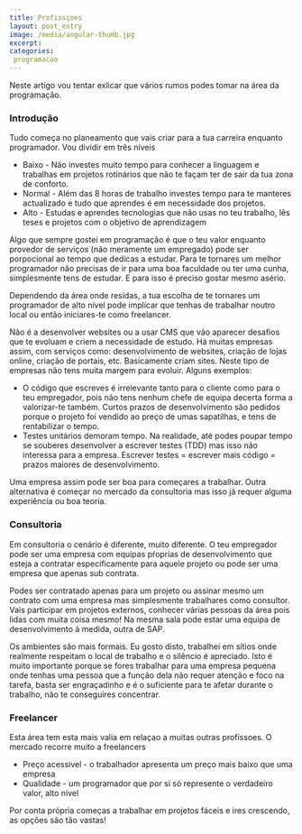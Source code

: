 ```yaml
---
title: Profissçoes
layout: post_entry
image: /media/angular-thumb.jpg
excerpt: 
categories:
 programacao
---
```


Neste artigo vou tentar exlicar que vários rumos podes tomar na área da programação.

### Introdução

Tudo começa no planeamento que vais criar para a tua carreira enquanto programador. Vou dividir em três níveis

 * Baixo - Não investes muito tempo para conhecer a linguagem e trabalhas em projetos rotinários que não te façam ter de sair da tua zona de conforto. 
 * Normal - Além das 8 horas de trabalho investes tempo para te manteres actualizado e tudo que aprendes é em necessidade dos projetos.
 * Alto - Estudas e aprendes tecnologias que não usas no teu trabalho, lês teses e projetos com o objetivo de aprendizagem

Algo que sempre gostei em programação é que o teu valor enquanto provedor de serviços (não meramente um empregado) pode ser porpocional ao tempo que dedicas a estudar. Para te tornares um melhor programador não precisas de ir para uma boa faculdade ou ter uma cunha, simplesmente tens de estudar. E para isso é preciso gostar mesmo asério.

Dependendo da área onde residas, a tua escolha de te tornares um programador de alto nível pode implicar que tenhas de trabalhar noutro local ou então iniciares-te como freelancer.

Não é a desenvolver websites ou a usar CMS que vão aparecer desafios que te evoluam e criem a necessidade de estudo. Há muitas empresas assim, com serviços como: desenvolvimento de websites, criação de lojas online, criação de portais, etc. Basicamente criam sites. Neste tipo de empresas não tens muita margem para evoluir. Alguns exemplos:

 * O código que escreves é irrelevante tanto para o cliente como para o teu empregador, pois não tens nenhum chefe de equipa decerta forma a valorizar-te também. Curtos prazos de desenvolvimento são pedidos porque o projeto foi vendido ao preço de umas sapatilhas, e tens de rentabilizar o tempo.
 * Testes unitários demoram tempo. Na realidade, até podes poupar tempo se souberes desenvolver a escrever testes (TDD) mas isso não interessa para a empresa. Escrever testes = escrever mais código = prazos maiores de desenvolvimento.


Uma empresa assim pode ser boa para começares a trabalhar. Outra alternativa é começar no mercado da consultoria mas isso já requer alguma experiência ou boa teoria.

### Consultoria

Em consultoria o cenário é diferente, muito diferente. O teu empregador pode ser uma empresa com equipas pŕoprias de desenvolvimento que esteja a contratar especificamente para aquele projeto ou pode ser uma empresa que apenas sub contrata.

Podes ser contratado apenas para um projeto ou assinar mesmo um contrato com uma empresa mas simplesmente trabalhares como consultor. Vais participar em projetos externos, conhecer várias pessoas da área pois lidas com muita coisa mesmo! Na mesma sala pode estar uma equipa de desenvolvimento á medida, outra de SAP.

Os ambientes são mais formais. Eu gosto disto, trabalhei em sítios onde realmente respeitam o local de trabalho e o silêncio é apreciado. Isto é muito importante porque se fores trabalhar para uma empresa pequena onde tenhas uma pessoa que a função dela não requer atenção e foco na tarefa, basta ser engraçadinho e é o suficiente para te afetar durante o trabalho, não te conseguires concentrar.


### Freelancer

Esta área tem esta mais valia em relaçao a muitas outras profissoes. O mercado recorre muito a freelancers

* Preço acessivel - o trabalhador apresenta um preço mais baixo que uma empresa
* Qualidade - um programador que por si só represente o verdadeiro valor, alto nível

Por conta própria começas a trabalhar em projetos fáceis e ires crescendo, as opções são tão vastas!
